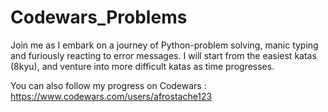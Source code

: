 # Codewars_Problems

Join me as I embark on a journey of Python-problem solving, manic typing and furiously reacting to error messages. I will start from the easiest katas (8kyu), and venture into more difficult katas as time progresses.

You can also follow my progress on Codewars : https://www.codewars.com/users/afrostache123
